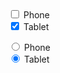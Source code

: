 <div>
  <div class="au-control-input">
    <input class="js-focus-me au-control-input__input" type="checkbox" name="checkbox-ex" id="cb-phone">
    <label class="au-control-input__text" for="cb-phone">Phone</label>
  </div>
  <div class="au-control-input">
    <input class="js-focus-me au-control-input__input" type="checkbox" name="checkbox-ex" id="cb-tablet" checked>
    <label class="au-control-input__text" for="cb-tablet">Tablet</label>
  </div>
</div>
<p>
  <div class="au-control-input">
    <input class="au-control-input__input" type="radio" name="radio-ex" id="radio-phone">
    <label class="au-control-input__text" for="radio-phone">Phone</label>
  </div>
  <div class="au-control-input">
    <input class="au-control-input__input" type="radio" name="radio-ex-dark" id="radio-tablet" checked>
    <label class="au-control-input__text" for="radio-tablet">Tablet</label>
  </div>
</p>

